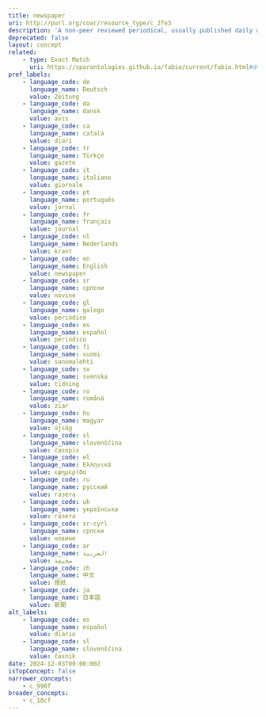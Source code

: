 ```yaml
---
title: newspaper
uri: http://purl.org/coar/resource_type/c_2fe3
description: 'A non-peer reviewed periodical, usually published daily or weekly, consisting primarily of editorials and news items concerning current or recent events and matters of public interest. [Source: https://sparontologies.github.io/fabio/current/fabio.html#d4e4291]'
deprecated: false
layout: concept
related:
    - type: Exact Match
      uri: https://sparontologies.github.io/fabio/current/fabio.html#d4e4291
pref_labels:
    - language_code: de
      language_name: Deutsch
      value: Zeitung
    - language_code: da
      language_name: dansk
      value: avis
    - language_code: ca
      language_name: català
      value: diari
    - language_code: tr
      language_name: Türkçe
      value: gazete
    - language_code: it
      language_name: italiano
      value: giornale
    - language_code: pt
      language_name: português
      value: jornal
    - language_code: fr
      language_name: français
      value: journal
    - language_code: nl
      language_name: Nederlands
      value: krant
    - language_code: en
      language_name: English
      value: newspaper
    - language_code: sr
      language_name: српски
      value: novine
    - language_code: gl
      language_name: galego
      value: periódico
    - language_code: es
      language_name: español
      value: periódico
    - language_code: fi
      language_name: suomi
      value: sanomalehti
    - language_code: sv
      language_name: svenska
      value: tidning
    - language_code: ro
      language_name: română
      value: ziar
    - language_code: hu
      language_name: magyar
      value: újság
    - language_code: sl
      language_name: slovenščina
      value: časopis
    - language_code: el
      language_name: Ελληνικά
      value: εφημερίδα
    - language_code: ru
      language_name: русский
      value: газета
    - language_code: uk
      language_name: українська
      value: газета
    - language_code: sr-cyrl
      language_name: српски
      value: новине
    - language_code: ar
      language_name: العربية
      value: صحيفة
    - language_code: zh
      language_name: 中文
      value: 报纸
    - language_code: ja
      language_name: 日本語
      value: 新聞
alt_labels:
    - language_code: es
      language_name: español
      value: diario
    - language_code: sl
      language_name: slovenščina
      value: časnik
date: 2024-12-03T00:00:00Z
isTopConcept: false
narrower_concepts:
    - c_998f
broader_concepts:
    - c_18cf
---
```


